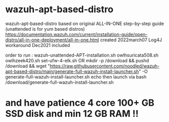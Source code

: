 # wazuh-apt-based-distro

wazuh-apt-based-distro
based on original ALL-IN-ONE step-by-step guide (unattended is for yum based distros)
https://documentation.wazuh.com/current/installation-guide/open-distro/all-in-one-deployment/all-in-one.html
created 2022march07
Log4J workaround Dec2021 included

order to run :
 wazuh-unattended-APT-installation.sh 
 owlhsuricata508.sh
 owlhzeek420.sh 
 set-ufw-4-elk.sh
OR
mkdir -p /download && pushd /download && wget "https://raw.githubusercontent.com/noodled/wazuh-apt-based-distro/main/generate-full-wazuh-install-launcher.sh" -O generate-full-wazuh-install-launcher.sh
echo then launch via
bash /download/generate-full-wazuh-install-launcher.sh
# and have patience 4 core 100+ GB SSD disk and min 12 GB RAM !!



